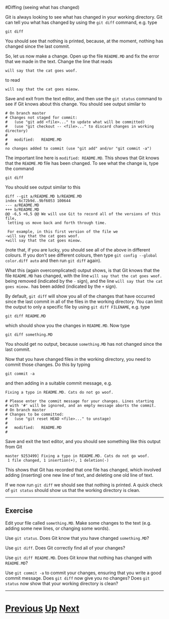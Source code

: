 ---
---

#Diffing (seeing what has changed)

Git is always looking to see what has changed in your working directory.
Git can tell you what has changed by using the `git diff` command,
e.g. type

```
git diff
```

You should see that nothing is printed, because, at the moment,
nothing has changed since the last commit.

So, let us now make a change. Open up the file `README.MD` and
fix the error that we made in the text. Change the line that
reads

```
will say that the cat goes woof.
```

to read

```
will say that the cat goes mieow.
```

Save and exit from the text editor, and then use the `git status`
command to see if Git knows about this change. You should see
output similar to

```
# On branch master
# Changes not staged for commit:
#   (use "git add <file>..." to update what will be committed)
#   (use "git checkout -- <file>..." to discard changes in working directory)
#
#	modified:   README.MD
#
no changes added to commit (use "git add" and/or "git commit -a")
```

The important line here is `modified: README.MD`. This shows that Git knows
that the `README.MD` file has been changed. To see what the change is,
type the command

```
git diff
```

You should see output similar to this

```
diff --git a/README.MD b/README.MD
index 6c72b9d..9bf6053 100644
--- a/README.MD
+++ b/README.MD
@@ -6,5 +6,5 @@ We will use Git to record all of the versions of this file,
 letting us move back and forth through time.
 
 For example, in this first version of the file we
-will say that the cat goes woof.
+will say that the cat goes mieow.
```

(note that, if you are lucky, you should see all of the above in different
colours. If you don't see different colours, then type
`git config --global color.diff auto` and then run `git diff` again).

What this (again overcomplicated) output shows, is that Git knows
that the file `README.MD` has changed, with the line `will say that the cat goes woof.`
being removed (indicated by the `-` sign), and the line `will say that the cat goes mieow.`
has been added (indicated by the `+` sign).

By default, `git diff` will show you all of the changes that have 
occurred since the last commit in all of the files in the working directory.
You can limit the output to only a specific file by using `git diff FILENAME`, 
e.g. type

```
git diff README.MD
```

which should show you the changes in `README.MD`. Now type

```
git diff something.MD
```

You should get no output, because `something.MD` has not changed 
since the last commit.

Now that you have changed files in the working directory, you need
to commit those changes. Do this by typing 

```
git commit -a
```

and then adding in a suitable commit message, e.g.

```
Fixing a typo in README.MD. Cats do not go woof.

# Please enter the commit message for your changes. Lines starting
# with '#' will be ignored, and an empty message aborts the commit.
# On branch master
# Changes to be committed:
#   (use "git reset HEAD <file>..." to unstage)
#
#	modified:   README.MD
#
```

Save and exit the text editor, and you should see something
like this output from Git

```
master 9253499] Fixing a typo in README.MD. Cats do not go woof.
 1 file changed, 1 insertion(+), 1 deletion(-)
```

This shows that Git has recorded that one file has changed, which
involved adding (inserting) one new line of text, and deleting one
old line of text.

If we now run `git diff` we should see that nothing is printed.
A quick check of `git status` should show us that the working
directory is clean.

***

## Exercise

Edit your file called `something.MD`. Make some changes to the text
(e.g. adding some new lines, or changing some words).

Use `git status`. Does Git know that you have changed `something.MD`?

Use `git diff`. Does Git correctly find all of your changes?

Use `git diff README.MD`. Does Git know that nothing has changed
with `README.MD`?

Use `git commit -a` to commit your changes, ensuring that you write
a good commit message. Does `git diff` now give you no changes?
Does `git status` now show that your working directory is clean?

***

# [Previous](../committing) [Up](../README) [Next](../versions)

